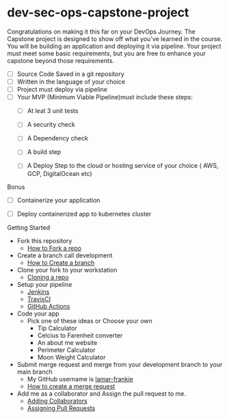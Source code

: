 # dev-sec-ops-capstone-project

Congratulations on making it this far on your DevOps Journey. The Capstone project is designed to show off what you've learned in the course. You will be building an application and deploying it via pipeline. Your project must meet some basic requirements, but you are free to enhance your capstone beyond those requirements.


- [ ] Source Code Saved in a git repository
- [ ] Written in the language of your choice
- [ ] Project must deploy via pipeline
- [ ] Your MVP (Minimum Viable Pipeline)must include these steps:
    - [ ] At leat 3 unit tests
    - [ ] A security check
    - [ ] A Dependency check
    - [ ] A build step
    - [ ] A Deploy Step to the cloud or hosting service of your choice ( AWS, GCP, DigitalOcean etc)


Bonus
- [ ] Containerize your application
- [ ] Deploy containerized app to kubernetes cluster


Getting Started
- Fork this repository
    - [How to Fork a repo](https://docs.github.com/en/free-pro-team@latest/github/getting-started-with-github/fork-a-repo)
- Create a branch call development
    - [How to Create a branch](https://docs.github.com/en/free-pro-team@latest/github/collaborating-with-issues-and-pull-requests/creating-and-deleting-branches-within-your-repository)
- Clone your fork to your workstation
  - [Cloning a repo](https://docs.github.com/en/free-pro-team@latest/github/creating-cloning-and-archiving-repositories/cloning-a-repository)
- Setup your pipeline
    - [Jenkins](https://www.jenkins.io/doc/pipeline/tour/hello-world/)
    - [TravisCI](https://docs.travis-ci.com/user/languages/python/)
    - [GitHub Actions](https://docs.github.com/en/free-pro-team@latest/actions/guides/building-and-testing-python)
- Code your app
    - Pick one of these ideas or Choose your own
        - Tip Calculator
        - Celcius to Farenheit converter
        - An about me website
        - Perimeter Calculator
        - Moon Weight Calculator
- Submit merge request and merge from your development branch to your main branch
    - My GitHub username is [lamar-frankie](https://github.com/lamar-frankie)
    - [How to create a merge request](https://docs.github.com/en/free-pro-team@latest/github/collaborating-with-issues-and-pull-requests/creating-a-pull-request)
- Add me as a collaborator and Assign the pull request to me. 
    - [Adding Collaborators](https://docs.github.com/en/free-pro-team@latest/github/setting-up-and-managing-your-github-user-account/inviting-collaborators-to-a-personal-repository)
    - [Assigning Pull Requests](https://docs.github.com/en/free-pro-team@latest/github/managing-your-work-on-github/assigning-issues-and-pull-requests-to-other-github-users)

